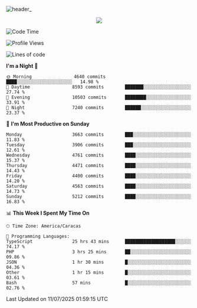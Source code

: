 ![header_](https://github.com/user-attachments/assets/4010d822-ccdc-4198-b608-18c773338d18)


<p align="center">
  <a href="http://www.github.com/thevacs">
    <img src="https://github-readme-streak-stats.herokuapp.com/?user=thevacs&stroke=ffffff&background=1c1917&ring=0891b2&fire=0891b2&currStreakNum=ffffff&currStreakLabel=0891b2&sideNums=ffffff&sideLabels=ffffff&dates=ffffff&hide_border=true" />
  </a>
</p>

<!--START_SECTION:waka-->
![Code Time](http://img.shields.io/badge/Code%20Time-3%2C509%20hrs%2018%20mins-blue)

![Profile Views](http://img.shields.io/badge/Profile%20Views-0-blue)

![Lines of code](https://img.shields.io/badge/From%20Hello%20World%20I%27ve%20Written-4.5%20million%20lines%20of%20code-blue)

**I'm a Night 🦉** 

```text
🌞 Morning                4640 commits        ████░░░░░░░░░░░░░░░░░░░░░   14.98 % 
🌆 Daytime                8593 commits        ███████░░░░░░░░░░░░░░░░░░   27.74 % 
🌃 Evening                10503 commits       ████████░░░░░░░░░░░░░░░░░   33.91 % 
🌙 Night                  7240 commits        ██████░░░░░░░░░░░░░░░░░░░   23.37 % 
```
📅 **I'm Most Productive on Sunday** 

```text
Monday                   3663 commits        ███░░░░░░░░░░░░░░░░░░░░░░   11.83 % 
Tuesday                  3906 commits        ███░░░░░░░░░░░░░░░░░░░░░░   12.61 % 
Wednesday                4761 commits        ████░░░░░░░░░░░░░░░░░░░░░   15.37 % 
Thursday                 4471 commits        ████░░░░░░░░░░░░░░░░░░░░░   14.43 % 
Friday                   4400 commits        ████░░░░░░░░░░░░░░░░░░░░░   14.20 % 
Saturday                 4563 commits        ████░░░░░░░░░░░░░░░░░░░░░   14.73 % 
Sunday                   5212 commits        ████░░░░░░░░░░░░░░░░░░░░░   16.83 % 
```


📊 **This Week I Spent My Time On** 

```text
🕑︎ Time Zone: America/Caracas

💬 Programming Languages: 
TypeScript               25 hrs 43 mins      ███████████████████░░░░░░   74.17 % 
PHP                      3 hrs 25 mins       ██░░░░░░░░░░░░░░░░░░░░░░░   09.86 % 
JSON                     1 hr 30 mins        █░░░░░░░░░░░░░░░░░░░░░░░░   04.36 % 
Other                    1 hr 15 mins        █░░░░░░░░░░░░░░░░░░░░░░░░   03.61 % 
Bash                     57 mins             █░░░░░░░░░░░░░░░░░░░░░░░░   02.76 % 
```


 Last Updated on 11/07/2025 01:59:15 UTC
<!--END_SECTION:waka-->
